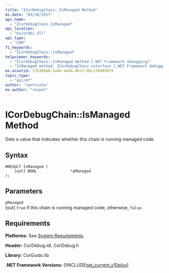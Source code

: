 ```yaml
---
title: "ICorDebugChain::IsManaged Method"
ms.date: "03/30/2017"
api_name: 
  - "ICorDebugChain.IsManaged"
api_location: 
  - "mscordbi.dll"
api_type: 
  - "COM"
f1_keywords: 
  - "ICorDebugChain::IsManaged"
helpviewer_keywords: 
  - "ICorDebugChain::IsManaged method [.NET Framework debugging]"
  - "IsManaged method, ICorDebugChain interface [.NET Framework debugging]"
ms.assetid: 17b389a0-1a4d-4e8a-8613-9bc1769930f9
topic_type: 
  - "apiref"
author: "rpetrusha"
ms.author: "ronpet"
---
```

# ICorDebugChain::IsManaged Method
Gets a value that indicates whether this chain is running managed code.  
  
## Syntax  
  
```  
HRESULT IsManaged (  
    [out] BOOL               *pManaged  
);  
```  
  
## Parameters  
 `pManaged`  
 [out] `true` if this chain is running managed code; otherwise, `false`.  
  
## Requirements  
 **Platforms:** See [System Requirements](../../../../docs/framework/get-started/system-requirements.md).  
  
 **Header:** CorDebug.idl, CorDebug.h  
  
 **Library:** CorGuids.lib  
  
 **.NET Framework Versions:** [!INCLUDE[net_current_v10plus](../../../../includes/net-current-v10plus-md.md)]
